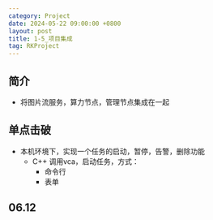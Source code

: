```yaml
---
category: Project
date: 2024-05-22 09:00:00 +0800
layout: post
title: 1-5_项目集成
tag: RKProject
---
```

## 简介

+ 将图片流服务，算力节点，管理节点集成在一起

## 单点击破

+ 本机环境下，实现一个任务的启动，暂停，告警，删除功能
  + C++ 调用vca，启动任务，方式：
    + 命令行
    + 表单

## 06.12

